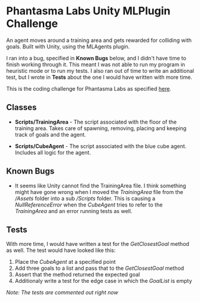 # Phantasma Labs Unity MLPlugin Challenge
An agent moves around a training area and gets rewarded for colliding with goals. Built with Unity, using the MLAgents plugin.

I ran into a bug, specified in **Known Bugs** below, and I didn't have time to finish working through it. This meant I was not able to run my program in heuristic mode or to run my tests. I also ran out of time to write an additional test, but I wrote in **Tests** about the one I would have written with more time.

This is the coding challenge for Phantasma Labs as specified [here](https://gist.github.com/meiemari/30d273573b0ef33aa42faeb8ac3fb47b).


## Classes
- **Scripts/TrainingArea** - The script associated with the floor of the training area. Takes care of spawning, removing, placing and keeping track of goals and the agent. 

- **Scripts/CubeAgent** - The script associated with the blue cube agent. Includes all logic for the agent. 

## Known Bugs
- It seems like Unity cannot find the TrainingArea file. I think something might have gone wrong when I moved the *TrainingArea* file from the */Assets* folder into a sub */Scripts* folder. This is causing a *NullReferenceError* when the *CubeAgent* tries to refer to the *TrainingArea* and an error running tests as well. 

## Tests
With more time, I would have written a test for the *GetClosestGoal* method as well. The test would have looked like this:

1. Place the *CubeAgent* at a specified point
2. Add three goals to a list and pass that to the *GetClosestGoal* method
3. Assert that the method returned the expected goal
4. Additionaly write a test for the edge case in which the *GoalList* is empty

*Note: The tests are commented out right now*
